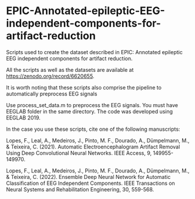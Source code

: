 # EPIC-Annotated-epileptic-EEG-independent-components-for-artifact-reduction

Scripts used to create the dataset described in EPIC: Annotated epileptic EEG independent components for artifact reduction.

All the scripts as well as the datasets are available at https://zenodo.org/record/6620655.

It is worth noting that these scripts also comprise the pipeline to automatically preprocess EEG signals

Use process_set_data.m to preprocess the EEG signals. You must have EEGLAB folder in the same directory. The code was developed using EEGLAB 2019.

In the case you use these scripts, cite one of the following manuscripts:

Lopes, F., Leal, A., Medeiros, J., Pinto, M. F., Dourado, A., Dümpelmann, M., & Teixeira, C. (2021). Automatic Electroencephalogram Artifact Removal Using Deep Convolutional Neural Networks. IEEE Access, 9, 149955-149970.

Lopes, F., Leal, A., Medeiros, J., Pinto, M. F., Dourado, A., Dümpelmann, M., & Teixeira, C. (2022). Ensemble Deep Neural Network for Automatic Classification of EEG Independent Components. IEEE Transactions on Neural Systems and Rehabilitation Engineering, 30, 559-568.
